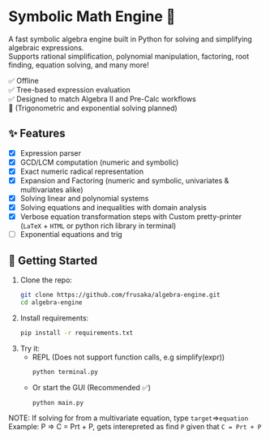 # Symbolic Math Engine 🧮

A fast symbolic algebra engine built in Python for solving and simplifying algebraic expressions.  
Supports rational simplification, polynomial manipulation, factoring, root finding, equation solving, and many more!  

✅ Offline  
✅ Tree-based expression evaluation  
✅ Designed to match Algebra II and Pre-Calc workflows  
🚫 (Trigonometric and exponential solving planned)

## ✨ Features

- [x] Expression parser
- [x] GCD/LCM computation (numeric and symbolic)
- [x] Exact numeric radical representation
- [x] Expansion and Factoring (numeric and symbolic, univariates & multivariates alike)
- [x] Solving linear and polynomial systems
- [x] Solving equations and inequalities with domain analysis
- [x] Verbose equation transformation steps with Custom pretty-printer (`LaTeX` + `HTML` or python rich library in terminal)
- [ ] Exponential equations and trig

## 🚀 Getting Started

1. Clone the repo:
   ```bash
   git clone https://github.com/frusaka/algebra-engine.git
   cd algebra-engine
2. Install requirements:
   ```bash
   pip install -r requirements.txt
3. Try it:
    - REPL (Does not support function calls, e.g simplify(expr))
       ```bash
       python terminal.py
    - Or start the GUI (Recommended ✅) 
      ```bash
      python main.py
      
NOTE: If solving for from a multivariate equation, type `target`=>`equation`  
Example: P => C = Prt + P, gets interepreted as find `P` given that `C = Prt + P`
